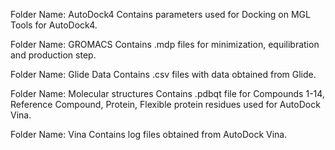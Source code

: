 Folder Name: AutoDock4
   Contains parameters used for Docking on MGL Tools for AutoDock4.

Folder Name: GROMACS
   Contains .mdp files for minimization, equilibration and production step.

Folder Name: Glide Data
   Contains .csv files with data obtained from Glide.

Folder Name: Molecular structures
   Contains .pdbqt file for Compounds 1-14, Reference Compound, Protein, Flexible protein residues used for AutoDock Vina. 

Folder Name: Vina
   Contains log files obtained from AutoDock Vina.
